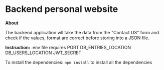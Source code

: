 # Backend personal website
**About**

The backend application wll take the data from the "Contact US" form and check if the values, format are correct before storing into a JSON file. 

**Instruction:**
.env file requires
PORT
DB_ENTRIES_LOCATION
DB_USERS_LOCATION
JWT_SECRET

To install the dependencies:
`npm install` to install all the dependencies




